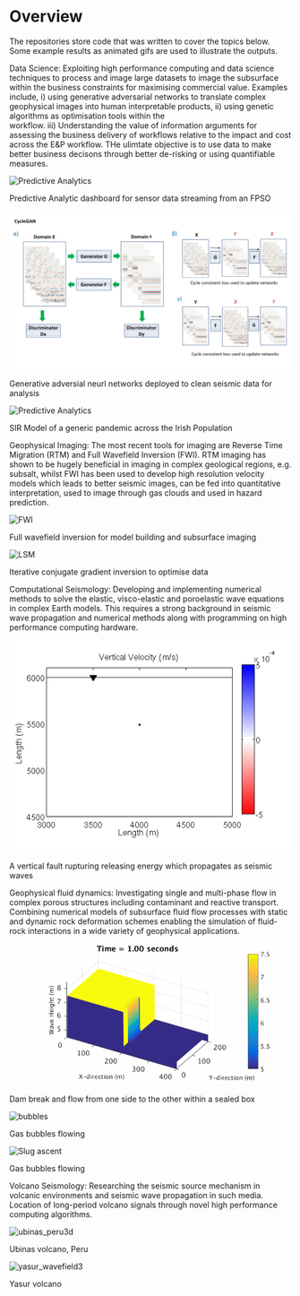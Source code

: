 # Overview
The repositories store code that was written to cover the topics below. 
Some example results as animated gifs are used to illustrate the outputs.

Data Science: Exploiting high performance computing and data science techniques to process and image large 
datasets to image the subsurface within the business constraints for maximising commercial value. 
Examples include, i) using generative adversarial networks to translate complex geophysical images 
into human interpretable products, ii) using genetic algorithms as optimisation tools within the  
workflow. iii) Understanding the value of information arguments for assessing the business delivery of 
workflows relative to the impact and cost across the E&P workflow. THe ulimtate objective is to use data to make 
better business decisons through better de-risking or using quantifiable measures.

![Predictive Analytics](equip_fail2c.gif)

Predictive Analytic dashboard for sensor data streaming from an FPSO

![GAN](GAN_Fig1.jpg)

Generative adversial neurl networks deployed to clean seismic data for analysis


![Predictive Analytics](Ireland_CORVID_M2.gif)

SIR Model of a generic pandemic across the Irish Population


Geophysical Imaging: The most recent tools for imaging are Reverse Time Migration (RTM) and 
Full Wavefield Inversion (FWI). RTM imaging has shown to be hugely beneficial in imaging in 
complex geological regions, e.g. subsalt, whilst FWI has been used to develop high resolution 
velocity models which leads to better seismic images, can be fed into quantitative interpretation, 
used to image through gas clouds and used in hazard prediction.

![FWI](GY_fwi_model.gif)

Full wavefield inversion for model building and subsurface imaging

![LSM](LSM_prototype.gif)

Iterative conjugate gradient inversion to optimise data

Computational Seismology: Developing and implementing numerical methods to solve the elastic, 
visco-elastic and poroelastic wave equations in complex Earth models. This requires a strong background 
in seismic wave propagation and numerical methods along with programming on high performance 
computing hardware.

![Earthquakes](rupture4.gif)

A vertical fault rupturing releasing energy which propagates as seismic waves

Geophysical fluid dynamics: Investigating single and multi-phase flow in complex porous structures 
including contaminant and reactive transport. Combining numerical models of subsurface fluid flow 
processes with static and dynamic rock deformation schemes enabling the simulation of fluid-rock 
interactions in a wide variety of geophysical applications.

![DamBreak](DamBreak.gif)

Dam break and flow from one side to the other within a sealed box

![bubbles](bubbles.gif)

Gas bubbles flowing

![Slug ascent](slug_model4.gif)

Gas bubbles flowing

Volcano Seismology: Researching the seismic source mechanism in volcanic environments and seismic 
wave propagation in such media. Location of long-period volcano signals through novel high 
performance computing algorithms.

![ubinas_peru3d](ubinas_peru3d.gif)

Ubinas volcano, Peru

![yasur_wavefield3](yasur_wavefield3.gif)

Yasur volcano
